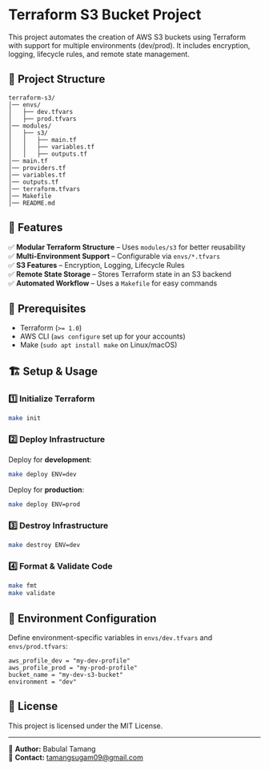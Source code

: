 # Terraform S3 Bucket Project

This project automates the creation of AWS S3 buckets using Terraform with support for multiple environments (dev/prod). It includes encryption, logging, lifecycle rules, and remote state management.

## 📁 Project Structure
```
terraform-s3/
│── envs/
│   ├── dev.tfvars
│   ├── prod.tfvars
│── modules/
│   ├── s3/
│   │   ├── main.tf
│   │   ├── variables.tf
│   │   ├── outputs.tf
│── main.tf
│── providers.tf
│── variables.tf
│── outputs.tf
│── terraform.tfvars
│── Makefile
│── README.md
```

## 🚀 Features
✅ **Modular Terraform Structure** – Uses `modules/s3` for better reusability  
✅ **Multi-Environment Support** – Configurable via `envs/*.tfvars`  
✅ **S3 Features** – Encryption, Logging, Lifecycle Rules  
✅ **Remote State Storage** – Stores Terraform state in an S3 backend  
✅ **Automated Workflow** – Uses a `Makefile` for easy commands  

## 🔧 Prerequisites
- Terraform (`>= 1.0`)
- AWS CLI (`aws configure` set up for your accounts)
- Make (`sudo apt install make` on Linux/macOS)

## 🏗️ Setup & Usage
### 1️⃣ Initialize Terraform
```sh
make init
```

### 2️⃣ Deploy Infrastructure
Deploy for **development**:
```sh
make deploy ENV=dev
```
Deploy for **production**:
```sh
make deploy ENV=prod
```

### 3️⃣ Destroy Infrastructure
```sh
make destroy ENV=dev
```

### 4️⃣ Format & Validate Code
```sh
make fmt
make validate
```

## 🎯 Environment Configuration
Define environment-specific variables in `envs/dev.tfvars` and `envs/prod.tfvars`:
```hcl
aws_profile_dev = "my-dev-profile"
aws_profile_prod = "my-prod-profile"
bucket_name = "my-dev-s3-bucket"
environment = "dev"
```

## 📜 License
This project is licensed under the MIT License.

---
🔹 **Author:** Babulal Tamang  
🔹 **Contact:** tamangsugam09@gmail.com

